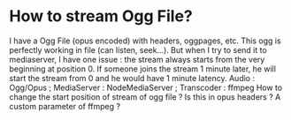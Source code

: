 
# How to stream Ogg File?

I have a Ogg File (opus encoded) with headers, oggpages, etc.
This ogg is perfectly working in file (can listen, seek...). But when I try to send it to mediaserver, I have one issue :
the stream always starts from the very beginning at position 0. If someone joins the stream 1 minute later, he will start the stream from 0 and he would have 1 minute latency.
Audio : Ogg/Opus ; MediaServer : NodeMediaServer ; Transcoder : ffmpeg
How to change the start position of stream of ogg file ? Is this in opus headers ? A custom parameter of ffmpeg ?

        